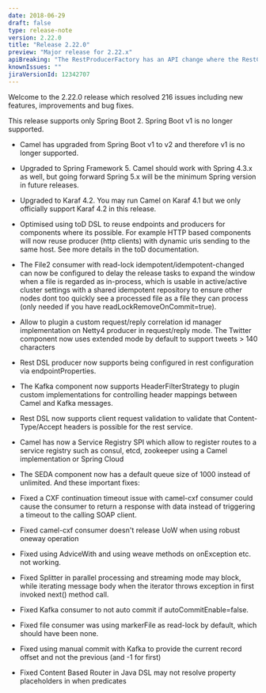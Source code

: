 ```yaml
---
date: 2018-06-29
draft: false 
type: release-note
version: 2.22.0
title: "Release 2.22.0"
preview: "Major release for 2.22.x"
apiBreaking: "The RestProducerFactory has an API change where the RestConfiguration is provided as parameter as well."
knownIssues: ""
jiraVersionId: 12342707
---
```


Welcome to the 2.22.0 release which resolved 216 issues including new features, improvements and bug fixes.

This release supports only Spring Boot 2. Spring Boot v1 is no longer supported.

* Camel has upgraded from Spring Boot v1 to v2 and therefore v1 is no longer supported. 
* Upgraded to Spring Framework 5. Camel should work with Spring 4.3.x as well, but going forward Spring 5.x will be the minimum Spring version in future releases. 
* Upgraded to Karaf 4.2. You may run Camel on Karaf 4.1 but we only officially support Karaf 4.2 in this release.
* Optimised using toD DSL to reuse endpoints and producers for components where its possible. For example HTTP based components will now reuse producer (http clients) with dynamic uris sending to the same host. See more details in the toD documentation.
* The File2 consumer with read-lock idempotent/idempotent-changed can now be configured to delay the release tasks to expand the window when a file is regarded as in-process, which is usable in active/active cluster settings with a shared idempotent repository to ensure other nodes dont too quickly see a processed file as a file they can process (only needed if you have readLockRemoveOnCommit=true).
* Allow to plugin a custom request/reply correlation id manager implementation on Netty4 producer in request/reply mode.
The Twitter component now uses extended mode by default to support tweets > 140 characters
* Rest DSL producer now supports being configured in rest configuration via endpointProperties.
* The Kafka component now supports HeaderFilterStrategy to plugin custom implementations for controlling header mappings between Camel and Kafka messages.
* Rest DSL now supports client request validation to validate that Content-Type/Accept headers is possible for the rest service.
* Camel has now a Service Registry SPI which allow to register routes to a service registry such as consul, etcd, zookeeper using a Camel implementation or Spring Cloud
* The SEDA component now has a default queue size of 1000 instead of unlimited. 
And these important fixes:

* Fixed a CXF continuation timeout issue with camel-cxf consumer could cause the consumer to return a response with data instead of triggering a timeout to the calling SOAP client.
* Fixed camel-cxf consumer doesn't release UoW when using robust oneway operation
* Fixed using AdviceWith and using weave methods on onException etc. not working. 
* Fixed Splitter in parallel processing and streaming mode may block, while iterating message body when the iterator throws exception in first invoked next() method call.
* Fixed Kafka consumer to not auto commit if autoCommitEnable=false.
* Fixed file consumer was using markerFile as read-lock by default, which should have been none. 
* Fixed using manual commit with Kafka to provide the current record offset and not the previous (and -1 for first)
* Fixed Content Based Router in Java DSL may not resolve property placeholders in when predicates
